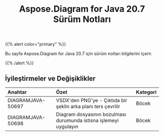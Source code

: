 ﻿---
title: Aspose.Diagram for Java 20.7 Sürüm Notları
type: docs
weight: 15
url: /tr/java/aspose-diagram-for-java-20-7-release-notes/
---
{{% alert color="primary" %}} 

Bu sayfa Aspose.Diagram for Java 20.7 için sürüm notları bilgilerini içerir.

{{% /alert %}} 
## **İyileştirmeler ve Değişiklikler**

|**Anahtar**|**Özet**|**Kategori**|
|:- |:- |:- |
|DIAGRAMJAVA-50697|VSDX'den PNG'ye - Çıktıda bir şeklin arka planı ters çevrilir|Böcek|
|DIAGRAMJAVA-50698|Diagram dosyasının bozulması durumunda istisna işlemeyi uygulayın|Böcek|

